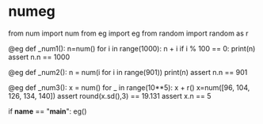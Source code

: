 
# numeg

from num import num
from eg import eg
from random import random as r

@eg
def _num1():
   n=num()
   for i in range(1000):
     n + i
     if i % 100 == 0: print(n)
   assert n.n == 1000

@eg
def _num2():
  n = num(i for i in range(901))
  print(n)
  assert n.n == 901

@eg
def _num3():
  x = num()
  for _ in range(10**5):
    x + r()
  x=num([96, 104, 126, 134, 140])
  assert round(x.sd(),3) == 19.131
  assert x.n == 5

if __name__ == "__main__": eg()
```

